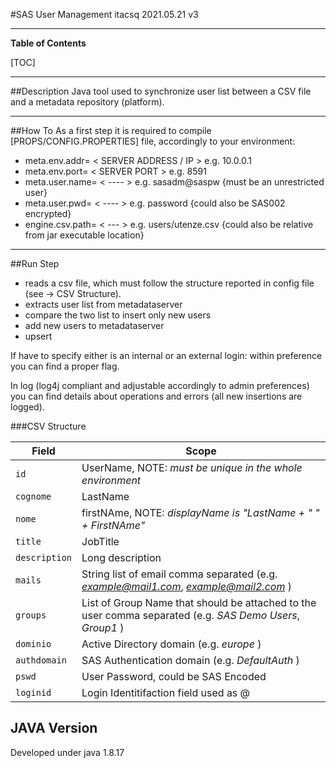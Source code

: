 #SAS User Management
itacsq 2021.05.21 
v3

----

**Table of Contents**


[TOC]

----

##Description
Java tool used to synchronize user list between a CSV file and a metadata repository (platform).

----

##How To
As a first step it is required to compile [PROPS/CONFIG.PROPERTIES] file, accordingly to your environment: 
- meta.env.addr= < SERVER ADDRESS / IP >  e.g. 10.0.0.1
- meta.env.port= < SERVER PORT > e.g. 8591
- meta.user.name= < ---- > e.g. sasadm@saspw {must be an unrestricted user}
- meta.user.pwd= < ---- > e.g. password {could also be SAS002 encrypted}
- engine.csv.path= < --- > e.g. users/utenze.csv {could also be relative from jar executable location}

----                    

##Run Step
+ reads a csv file, which must follow the structure reported in config file (see -> CSV Structure).
+ extracts user list from metadataserver
+ compare the two list to insert only new users
+ add new users to metadataserver
+ upsert 

If have to specify either is an internal or an external login: within preference you can find a proper flag.

In log (log4j compliant and adjustable accordingly to admin preferences) you can find details about operations and errors (all new insertions are logged).

###CSV Structure
                    
Field  | Scope
------------- | -------------
`id` | UserName, NOTE: *must be unique in the whole environment*
`cognome` | LastName
`nome` | firstNAme, NOTE: *displayName is "LastName + " " + FirstNAme"*
`title` | JobTitle
`description` | Long description
`mails` | String list of email comma separated (e.g. *example@mail1.com*, *example@mail2.com* )
`groups` | List of Group Name that should be attached to the user comma separated (e.g. *SAS Demo Users*, *Group1* )
`dominio` | Active Directory domain (e.g. *europe* )
`authdomain` | SAS Authentication domain (e.g. *DefaultAuth* )
`pswd` | User Password, could be SAS Encoded
`loginid` | Login Identitifaction field used as <id>@<authdomain> 


## JAVA Version
Developed under java 1.8.17
